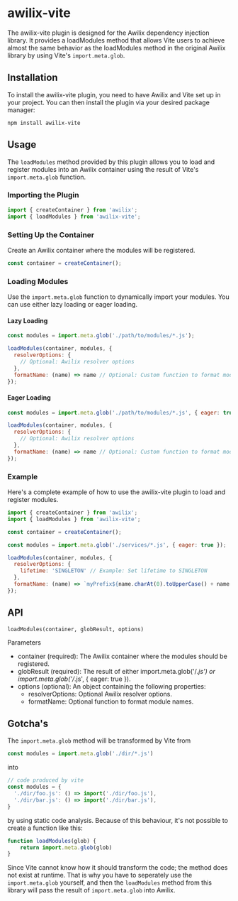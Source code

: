 # awilix-vite

The awilix-vite plugin is designed for the Awilix dependency injection library. It provides a loadModules method that allows Vite users to achieve almost the same behavior as the loadModules method in the original Awilix library by using Vite's `import.meta.glob`.

## Installation
To install the awilix-vite plugin, you need to have Awilix and Vite set up in your project. You can then install the plugin via your desired package manager:

```
npm install awilix-vite
```

## Usage

The `loadModules` method provided by this plugin allows you to load and register modules into an Awilix container using the result of Vite's `import.meta.glob` function.

### Importing the Plugin

```javascript
import { createContainer } from 'awilix';
import { loadModules } from 'awilix-vite';
```

### Setting Up the Container

Create an Awilix container where the modules will be registered.

```javascript
const container = createContainer();
```

### Loading Modules

Use the `import.meta.glob` function to dynamically import your modules. You can use either lazy loading or eager loading.

#### Lazy Loading
```javascript
const modules = import.meta.glob('./path/to/modules/*.js');

loadModules(container, modules, {
  resolverOptions: {
    // Optional: Awilix resolver options
  },
  formatName: (name) => name // Optional: Custom function to format module names, defaults to camelCase
});
```

#### Eager Loading
```javascript
const modules = import.meta.glob('./path/to/modules/*.js', { eager: true });

loadModules(container, modules, {
  resolverOptions: {
    // Optional: Awilix resolver options
  },
  formatName: (name) => name // Optional: Custom function to format module names, defaults to camelCase
});
```


### Example
Here's a complete example of how to use the awilix-vite plugin to load and register modules.

```javascript
import { createContainer } from 'awilix';
import { loadModules } from 'awilix-vite';

const container = createContainer();

const modules = import.meta.glob('./services/*.js', { eager: true });

loadModules(container, modules, {
  resolverOptions: {
    lifetime: 'SINGLETON' // Example: Set lifetime to SINGLETON
  },
  formatName: (name) => `myPrefix${name.charAt(0).toUpperCase() + name.slice(1)}` // Example: Prefix and camelCase module names
});
```

## API

`loadModules(container, globResult, options)`

Parameters
- container (required): The Awilix container where the modules should be registered.
- globResult (required): The result of either import.meta.glob('/*.js') or import.meta.glob('/*.js', { eager: true }).
- options (optional): An object containing the following properties:
    - resolverOptions: Optional Awilix resolver options.
    - formatName: Optional function to format module names.

## Gotcha's

The `import.meta.glob` method will be transformed by Vite from

```javascript
const modules = import.meta.glob('./dir/*.js')
```

into

```javascript
// code produced by vite
const modules = {
  './dir/foo.js': () => import('./dir/foo.js'),
  './dir/bar.js': () => import('./dir/bar.js'),
}
```

by using static code analysis. Because of this behaviour, it's not possible to create a function like this:

```javascript
function loadModules(glob) {
    return import.meta.glob(glob)
}
```

Since Vite cannot know how it should transform the code; the method does not exist at runtime. That is why
you have to seperately use the `import.meta.glob` yourself, and then the `loadModules` method from this library
will pass the result of `import.meta.glob` into Awilix.